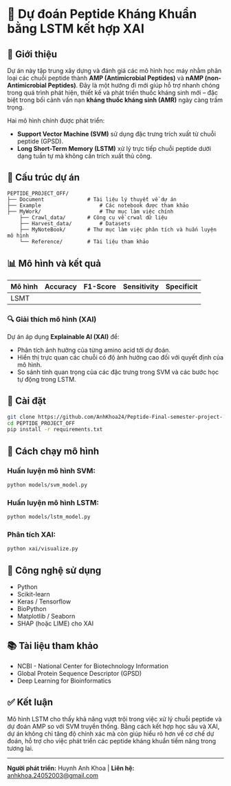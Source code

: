 # 🔬 Dự đoán Peptide Kháng Khuẩn bằng LSTM kết hợp XAI

## 🧬 Giới thiệu

Dự án này tập trung xây dựng và đánh giá các mô hình học máy nhằm phân loại các chuỗi peptide thành **AMP (Antimicrobial Peptides)** và **nAMP (non-Antimicrobial Peptides)**. Đây là một hướng đi mới giúp hỗ trợ nhanh chóng trong quá trình phát hiện, thiết kế và phát triển thuốc kháng sinh mới – đặc biệt trong bối cảnh vấn nạn **kháng thuốc kháng sinh (AMR)** ngày càng trầm trọng.

Hai mô hình chính được phát triển:

- **Support Vector Machine (SVM)** sử dụng đặc trưng trích xuất từ chuỗi peptide (GPSD).
- **Long Short-Term Memory (LSTM)** xử lý trực tiếp chuỗi peptide dưới dạng tuần tự mà không cần trích xuất thủ công.

## 📂 Cấu trúc dự án

```
PEPTIDE_PROJECT_OFF/
├── Document		      # Tài liệu lý thuyết về dự án
├── Example                   # Các notebook được tham khảo
├── MyWork/                   # Thư mục làm việc chính
    ├── Crawl_data/	      # Công cụ về crwal dữ liệu
    ├── Harvest_data/	      # Datasets
    ├── MyNoteBook/	      # Thư mục làm việc phân tích và huấn luyện mô hình
    └── Reference/	      # Tài liệu tham khảo
```

## 📊 Mô hình và kết quả

| Mô hình | Accuracy | F1-Score | Sensitivity | Specificit |
| --------- | -------- | -------- | ----------- | ---------- |
| LSMT      |          |          |             |            |

### 🔍 Giải thích mô hình (XAI)

Dự án áp dụng **Explainable AI (XAI)** để:

- Phân tích ảnh hưởng của từng amino acid tới dự đoán.
- Hiển thị trực quan các chuỗi có độ ảnh hưởng cao đối với quyết định của mô hình.
- So sánh tính quan trọng của các đặc trưng trong SVM và các bước học tự động trong LSTM.

## 🔧 Cài đặt

```bash
git clone https://github.com/AnhKhoa24/Peptide-Final-semester-project-.git
cd PEPTIDE_PROJECT_OFF
pip install -r requirements.txt
```

## 🚀 Cách chạy mô hình

### Huấn luyện mô hình SVM:

```bash
python models/svm_model.py
```

### Huấn luyện mô hình LSTM:

```bash
python models/lstm_model.py
```

### Phân tích XAI:

```bash
python xai/visualize.py
```

## 🧠 Công nghệ sử dụng

- Python
- Scikit-learn
- Keras / Tensorflow
- BioPython
- Matplotlib / Seaborn
- SHAP (hoặc LIME) cho XAI

## 📚 Tài liệu tham khảo

- NCBI - National Center for Biotechnology Information
- Global Protein Sequence Descriptor (GPSD)
- Deep Learning for Bioinformatics

## ✅ Kết luận

Mô hình LSTM cho thấy khả năng vượt trội trong việc xử lý chuỗi peptide và dự đoán AMP so với SVM truyền thống. Bằng cách kết hợp học sâu và XAI, dự án không chỉ tăng độ chính xác mà còn giúp hiểu rõ hơn về cơ chế dự đoán, hỗ trợ cho việc phát triển các peptide kháng khuẩn tiềm năng trong tương lai.

---

**Người phát triển:** Huynh Anh Khoa |
**Liên hệ:** anhkhoa.24052003@gmail.com
